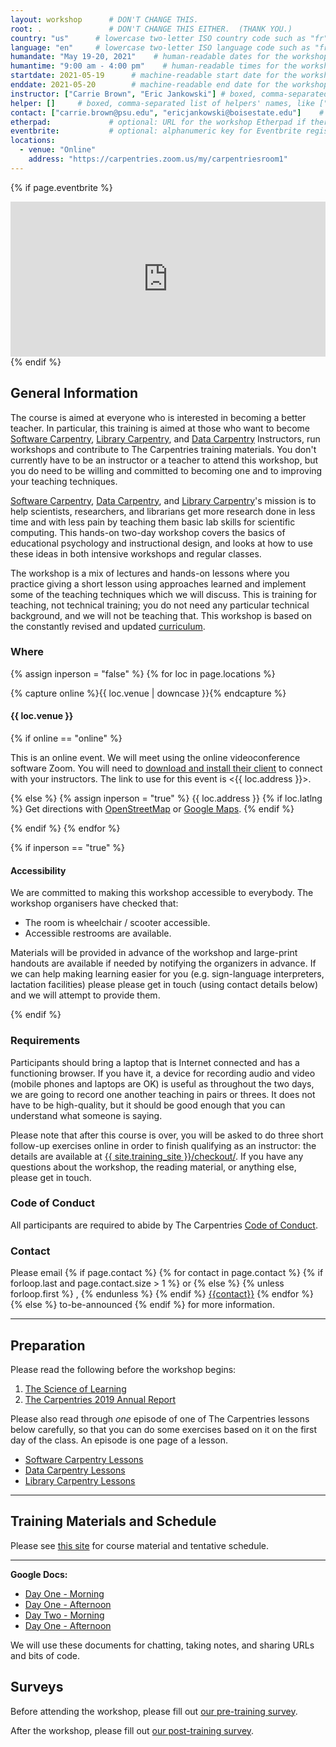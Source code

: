 ```yaml
---
layout: workshop      # DON'T CHANGE THIS.
root: .               # DON'T CHANGE THIS EITHER.  (THANK YOU.)
country: "us"      # lowercase two-letter ISO country code such as "fr" (see https://en.wikipedia.org/wiki/ISO_3166-1)
language: "en"     # lowercase two-letter ISO language code such as "fr" (see https://en.wikipedia.org/wiki/ISO_639-1)
humandate: "May 19-20, 2021"    # human-readable dates for the workshop (e.g., "Feb 17-18, 2020")
humantime: "9:00 am - 4:00 pm"    # human-readable times for the workshop (e.g., "9:00 am - 4:30 pm")
startdate: 2021-05-19      # machine-readable start date for the workshop in YYYY-MM-DD format like 2015-01-01
enddate: 2021-05-20        # machine-readable end date for the workshop in YYYY-MM-DD format like 2015-01-02
instructor: ["Carrie Brown", "Eric Jankowski"] # boxed, comma-separated list of instructors' names as strings, like ["Kay McNulty", "Betty Jennings", "Betty Snyder"]
helper: []     # boxed, comma-separated list of helpers' names, like ["Marlyn Wescoff", "Fran Bilas", "Ruth Lichterman"]
contact: ["carrie.brown@psu.edu", "ericjankowski@boisestate.edu"]    # boxed, comma-separated list of contact email addresses for the host, lead instructor, or whoever else is handling questions, like ["marlyn.wescoff@example.org", "fran.bilas@example.org", "ruth.lichterman@example.org"]
etherpad:             # optional: URL for the workshop Etherpad if there is one
eventbrite:           # optional: alphanumeric key for Eventbrite registration, e.g., "1234567890AB" (if Eventbrite is being used)
locations:
  - venue: "Online"
    address: "https://carpentries.zoom.us/my/carpentriesroom1"
---
```


<!-- See instructions in the comments below for how to edit specific sections of this workshop template. -->

<!--
  HEADER

  Edit the values in the block above to be appropriate for your workshop.
  If the value is not 'true', 'false', 'null', or a number, please use
  double quotation marks around the value, unless specified otherwise.
  And run 'tools/check' *before* committing to make sure that changes are good.
-->

<!--
  EVENTBRITE

  This block includes the Eventbrite registration widget if
  'eventbrite' has been set in the header.  You can delete it if you
  are not using Eventbrite, or leave it in, since it will not be
  displayed if the 'eventbrite' field in the header is not set.
-->
{% if page.eventbrite %}
<iframe
  src="https://www.eventbrite.com/tickets-external?eid={{page.eventbrite}}&ref=etckt"
  frameborder="0"
  width="100%"
  height="248px"
  scrolling="auto">
</iframe>
{% endif %}

<h2 id="general">General Information</h2>

<!--
  INTRODUCTION

  Edit the general explanatory paragraph below if you want to change
  the pitch.
-->

<p>
  The course is aimed at everyone who is
  interested in becoming a better teacher. In particular, this training
  is aimed at those who want to become <a href="{{ site.swc_site }}">Software Carpentry</a>,
  <a href="{{ site.lc_site }}">Library Carpentry</a>, and <a href="{{ site.dc_site }}">Data Carpentry</a>
  Instructors, run workshops and contribute to The Carpentries training
  materials. You don't currently have to be an instructor or a
  teacher to attend this workshop, but you do need to be willing and
  committed to becoming one and to improving your teaching techniques.
</p>

<p>
  <a href="{{ site.swc_site }}">Software Carpentry</a>,
  <a href="{{ site.dc_site }}">Data Carpentry</a>, and 
  <a href="{{ site.lc_site }}">Library Carpentry</a>'s mission is to
  help scientists, researchers, and librarians get more research done in less time
  and with less pain by teaching them basic lab skills for scientific
  computing.  This hands-on two-day workshop covers the basics of
  educational psychology and instructional design, and looks at how to
  use these ideas in both intensive workshops and regular classes.
</p>
<p>
  The workshop is a mix of lectures and hands-on lessons where you
  practice giving a short lesson using approaches learned and
  implement some of the teaching techniques which we will discuss.
  This is training for teaching, not technical training; you do not
  need any particular technical background, and we will not be
  teaching that. This workshop is based on the constantly revised and
  updated
 <a href="{{ site.training_site }}">curriculum</a>.
</p>

<!--
  LOCATION

  This block displays the address and links to maps showing directions
  if the latitude and longitude of the workshop have been set.  You
  can use http://itouchmap.com/latlong.html to find the lat/long of an
  address.
  -->
<h3 id="where">Where</h3>

{% assign inperson = "false" %}
{% for loc in page.locations %}

{% capture online %}{{ loc.venue | downcase }}{% endcapture %}

<h4>{{ loc.venue }}</h4>

{% if online == "online" %}

This is an online event. We will meet using the online videoconference software Zoom. You will need to <a href="https://zoom.us/download">download and install their client</a> to connect with your instructors. The link to use for this event is <{{ loc.address }}>.

{% else %}
{% assign inperson = "true" %}
{{ loc.address }} {% if loc.latlng %} Get directions with
    <a href="//www.openstreetmap.org/?mlat={{loc.latlng | replace:',','&mlon='}}&zoom=16">OpenStreetMap</a>
    or
    <a href="//maps.google.com/maps?q={{loc.latlng}}">Google Maps</a>. {% endif %}

{% endif %}
{% endfor %}

{% if inperson == "true" %}

<h4 id="accessibility">Accessibility</h4>

We are committed to making this workshop
accessible to everybody.
The workshop organisers have checked that:

<ul>
  <li>The room is wheelchair / scooter accessible.</li>
  <li>Accessible restrooms are available.</li>
</ul>

Materials will be provided in advance of the workshop and
large-print handouts are available if needed by notifying the
organizers in advance.  If we can help making learning easier for
you (e.g. sign-language interpreters, lactation facilities) please
please get in touch (using contact details below) and we will
attempt to provide them.

{% endif %}

<h3>Requirements</h3>

Participants should bring a laptop that is Internet connected and has a
functioning browser. If you have it, a device for recording audio and video
(mobile phones and laptops are OK) is useful as throughout the two days, we
are going to record one another teaching in pairs or threes. It does not have
to be high-quality, but it should be good enough that you can understand what
someone is saying.

Please note that after this course is over, you will be asked to do
three short follow-up exercises online in order to finish qualifying
as an instructor: the details are available at
<a href="{{ site.training_site }}/checkout/">{{ site.training_site }}/checkout/</a>.
If you have any questions about the workshop, the reading material,
or anything else, please get in touch.


<h3>Code of Conduct</h3>

All participants are required to abide by The Carpentries <a href="{{
site.swc_site }}/conduct/">Code of Conduct</a>.



<h3 id="contact">Contact</h3>
<p>
Please email
{% if page.contact %}
  {% for contact in page.contact %}
    {% if forloop.last and page.contact.size > 1 %}
      or
    {% else %}
      {% unless forloop.first %}
      ,
      {% endunless %}
    {% endif %}
    <a href='mailto:{{contact}}'>{{contact}}</a>
  {% endfor %}
{% else %}
  to-be-announced
{% endif %}
for more information.
</p>

<hr/>

<h2 id="preparation" name="preparation">Preparation</h2>

<p>
  Please read the following before the workshop begins:
</p>
<ol>
  <li><a href="{{ site.training_site }}/papers/science-of-learning-2015.pdf">The Science of Learning</a></li>
  <li><a href="https://carpentries.org/files/reports/TheCarpentries2019AnnualReport.pdf">The Carpentries 2019 Annual Report</a></li>
</ol>
<p>
  Please also read through <em>one</em> episode of one of The Carpentries lessons below   
  carefully, so that you can do some exercises based on it on the
  first day of the class.  An episode is one page of a lesson.
</p>

  <ul>
  <li><a href="{{ site.swc_site }}/lessons">Software Carpentry Lessons</a></li>
  <li><a href="{{ site.dc_site }}/lessons">Data Carpentry Lessons</a></li>
  <li><a href="{{ site.lc_site }}/lessons">Library Carpentry Lessons</a></li>
  </ul>
  

<hr/>

<h2 id="materials" name="materials">Training Materials and Schedule</h2>

<p>
  Please see <a href="{{ site.training_site }}">this site</a> for course material and tentative schedule.
</p>


<hr/>

<!--

<div class="row">
  <div class="col-md-6">
    <h3>Day 1</h3>
    <table class="table table-striped">
      <tr> <td>09:00</td> <td>Welcome </td> </tr>
      <tr> <td>09:25</td> <td>Building Skill with Practice </td> </tr>
      <tr> <td>10:25</td> <td>Expertise and Instruction </td> </tr>
      <tr> <td>11:10</td> <td>Morning Break </td> </tr>
      <tr> <td>11:25</td> <td>Memory and Cognitive Load </td> </tr>
      <tr> <td>12:10</td> <td>Building Skill with Feedback </td> </tr>
      <tr> <td>12:30</td> <td>Lunch </td> </tr>
      <tr> <td>13:30</td> <td>Motivation and Demotivation </td> </tr>
      <tr> <td>14:45</td> <td>Mindset </td> </tr>
      <tr> <td>15:15</td> <td>Afternoon Break </td> </tr>
      <tr> <td>15:30</td> <td>Teaching Is a Skill </td> </tr>
      <tr> <td>16:40</td> <td>Wrap-up and Homework for Tomorrow </td> </tr>
      <tr> <td>17:00</td> <td>Finish </td> </tr>
    </table>
  </div>
  <div class="col-md-6">
    <h3>Day 2</h3>
    <table class="table table-striped">
      <tr> <td>09:00</td> <td>Welcome Back </td> </tr>
      <tr> <td>09:10</td> <td>Live Coding Is a Skill </td> </tr>
      <tr> <td>10:20</td> <td>Preparing to Teach </td> </tr>
      <tr> <td>11:10</td> <td>Morning Break </td> </tr>
      <tr> <td>11:25</td> <td>More Practice Live Coding </td> </tr>
      <tr> <td>12:10</td> <td>Managing a Diverse Classroom </td> </tr>
      <tr> <td>12:40</td> <td>Lunch </td> </tr>
      <tr> <td>13:40</td> <td>Checkout Process </td> </tr>
      <tr> <td>13:55</td> <td>The Carpentries: How We Operate </td> </tr>
      <tr> <td>15:10</td> <td>Afternoon Coffee </td> </tr>
      <tr> <td>15:25</td> <td>Workshop Introductions </td> </tr>
      <tr> <td>16:05</td> <td>Putting it Together </td> </tr>
      <tr> <td>16:25</td> <td>Wraping Up </td> </tr>
      <tr> <td>16:40</td> <td>Post-Training Survey </td> </tr>
      <tr> <td>16:55</td> <td>Finish </td> </tr>
    </table>
  </div>
</div>

-->

<!--
  ETHERPAD

  At `_misc/etherpad.txt` you will find a template for the etherpad.

  Display the Etherpad for the workshop.  You can set this up in
  advance or on the first day; either way, make sure you push changes
  to GitHub after you have its URL.  To create an Etherpad, go to

      http://pad.software-carpentry.org/YYYY-MM-DD-site

  where 'YYYY-MM-DD-site' is the identifier for your workshop,
  e.g., '2015-06-10-esu'.
-->

<p id="etherpad">
  <strong>Google Docs:</strong>
<ul>
  <li><a href="https://docs.google.com/document/d/1DQvm9ghPOCFrVLYXeaH7nwDP_dKRruVll1CsH6eObBo/edit">Day One - Morning</a></li>
  <li><a href="">Day One - Afternoon</a></li>
  <li><a href="">Day Two - Morning</a></li>
  <li><a href="">Day One - Afternoon</a></li>
</ul>
  We will use these documents for chatting, taking notes, and sharing URLs and bits of code.
</p>



<h2 id="pre_workshop_survey">Surveys</h2>

<p>
  Before attending the workshop, please fill out <a href="{{ site.instructor_pre_survey }}{{ site.github.project_title }}">our pre-training survey</a>.
</p>


<p>
  After the workshop, please fill out <a href="{{ site.instructor_post_survey }}{{ site.github.project_title }}">our post-training survey</a>.
</p>
